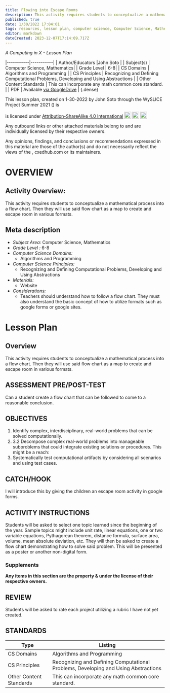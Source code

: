 ```yaml
---
title: Flowing into Escape Rooms
description: This activity requires students to conceptualize a mathematical process into a flow chart. Then they will use said flow chart as a map to create and escape room in various formats.
published: true
date: 1/30/2022 17:04:01
tags: resources, lesson plan, computer science, Computer Science, Mathematics 
editor: markdown
dateCreated: 2023-12-07T17:14:09.717Z
---
```

*A Computing in X - Lesson Plan*

|-----------|-----------|
| Author/Educators |John Soto |
| Subject(s) | Computer Science, Mathematics|
| Grade Level | 6-8|
| CS Domains | Algorithms and Programming |
| CS Principles | Recognizing and Defining Computational Problems, Developing and Using Abstractions |
| Other Content Standards | This can incorporate any math common core standard. | 
| PDF | Available [via GoogleDrive]() |
{.dense}






This lesson plan, created on 1-30-2022 by John Soto through the  WySLICE Project Summer 2021 () is  <p xmlns:cc="http://creativecommons.org/ns#" >  is licensed under <a href="http://creativecommons.org/licenses/by-sa/4.0/?ref=chooser-v1" target="_blank" rel="license noopener noreferrer" style="display:inline-block;">Attribution-ShareAlike 4.0 International<img style="height:22px!important;margin-left:3px;vertical-align:text-bottom;" src="https://mirrors.creativecommons.org/presskit/icons/cc.svg?ref=chooser-v1"><img style="height:22px!important;margin-left:3px;vertical-align:text-bottom;" src="https://mirrors.creativecommons.org/presskit/icons/by.svg?ref=chooser-v1"><img style="height:22px!important;margin-left:3px;vertical-align:text-bottom;" src="https://mirrors.creativecommons.org/presskit/icons/sa.svg?ref=chooser-v1"></a></p>


Any outbound links or other attached materials belong to and are individually licensed by their respective owners. 


Any opinions, findings, and conclusions or recommendations expressed in this material are those of the author(s) and do not necessarily reflect the views of the , cxedhub.com or its maintainers.


# OVERVIEW
## Activity Overview:  
This activity requires students to conceptualize a mathematical process into a flow chart. Then they will use said flow chart as a map to create and escape room in various formats.
## Meta description
+ *Subject Area:* Computer Science, Mathematics 
+ *Grade Level :* 6-8 
+ *Computer Science Domains:*
   + Algorithms and Programming
+ *Computer Science Principles:*
   + Recognizing and Defining Computational Problems, Developing and Using Abstractions
+ *Materials:* 
   + Website
+ *Considerations:*
   + Teachers should understand how to follow a flow chart. They must also understand the basic concept of how to utilize formats such as google forms or google sites.


# Lesson Plan
## Overview
This activity requires students to conceptualize a mathematical process into a flow chart. Then they will use said flow chart as a map to create and escape room in various formats.
## ASSESSMENT PRE/POST-TEST
Can a student create a flow chart that can be followed to come to a reasonable conclusion.
## OBJECTIVES
1. Identify complex, interdisciplinary, real-world problems that can
be solved computationally.
2. 3.2 Decompose complex real-world problems into manageable subproblems that could integrate existing solutions or procedures.
This might be a reach:
3. Systematically test computational artifacts by considering all
scenarios and using test cases.


## CATCH/HOOK
I will introduce this by giving the children an escape room activity in google forms.


## ACTIVITY INSTRUCTIONS
Students will be asked to select one topic learned since the beginning of the year. Sample topics might include unit rate, linear equations, one or two variable equations, Pythagorean theorem, distance formula, surface area, volume, mean absolute deviation, etc. They will then be asked to create a flow chart demonstrating how to solve said problem. This will be presented as a poster or another non-digital form.


### Supplements
**Any items in this section are the property & under the license of their respective owners.**






## REVIEW
Students will be asked to rate each project utilizing a rubric I have not yet created.
## STANDARDS        
| Type | Listing | 
|-----------|-----------|
| CS Domains  | Algorithms and Programming|
| CS Principles   | Recognizing and Defining Computational Problems, Developing and Using Abstractions|
| Other Content Standards | This can incorporate any math common core standard.  |